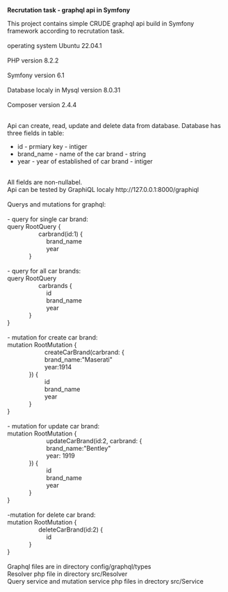 <b>Recrutation task - graphql api in Symfony</b><br>

This project contains simple CRUDE graphql api build in Symfony framework according to recrutation task.<br>
<br>
operating system Ubuntu 22.04.1<br>
<br>
PHP version 8.2.2<br>
<br>
Symfony version 6.1<br>
<br>
Database localy in Mysql version 8.0.31<br>
<br>
Composer version 2.4.4<br>
<br>

Api can create, read, update and delete data from database. Database has three fields in table:<br>
- id - prmiary key - intiger<br>
- brand_name - name of the car brand - string<br>
- year - year of established of car brand - intiger<br>
<br>
All fields are non-nullabel.<br>
Api can be tested by GraphiQL localy http://127.0.0.1:8000/graphiql<br>
<br>
Querys and mutations for graphql:<br>
<br>
- query for single car brand:<br>
query RootQuery {<br>
&emsp; &emsp; &emsp; &emsp; carbrand(id:1) {<br>
&emsp; &emsp; &emsp; &emsp; &emsp; brand_name<br>
&emsp; &emsp; &emsp; &emsp; &emsp; year<br>
&emsp; &emsp; &emsp;}<br>
<br>
- query for all car brands:<br>
query RootQuery<br>
&emsp; &emsp; &emsp; &emsp; carbrands {<br>
&emsp; &emsp; &emsp; &emsp; &emsp; id<br>
&emsp; &emsp; &emsp; &emsp; &emsp; brand_name<br>
&emsp; &emsp; &emsp; &emsp; &emsp; year<br>
&emsp; &emsp; &emsp;}<br>
}<br>
<br>
- mutation for create car brand:<br>
mutation RootMutation {<br>
&emsp; &emsp; &emsp; &emsp; &emsp;createCarBrand(carbrand: {<br>
&emsp; &emsp; &emsp; &emsp; &emsp;brand_name:"Maserati"<br>
&emsp; &emsp; &emsp; &emsp; &emsp;year:1914<br>
&emsp; &emsp; &emsp;}) {<br>
&emsp; &emsp; &emsp; &emsp; &emsp;id<br>
&emsp; &emsp; &emsp; &emsp; &emsp;brand_name<br>
&emsp; &emsp; &emsp; &emsp; &emsp;year<br>
&emsp; &emsp; &emsp;}<br>
}<br>
<br>
- mutation for update car brand:<br>
mutation RootMutation {<br>
&emsp; &emsp; &emsp; &emsp; &emsp; updateCarBrand(id:2, carbrand: {<br>
&emsp; &emsp; &emsp; &emsp; &emsp; brand_name:"Bentley"<br>
&emsp; &emsp; &emsp; &emsp; &emsp; year: 1919<br>
&emsp; &emsp; &emsp;}) {<br>
&emsp; &emsp; &emsp; &emsp; &emsp; id<br>
&emsp; &emsp; &emsp; &emsp; &emsp; brand_name<br>
&emsp; &emsp; &emsp; &emsp; &emsp; year<br>
&emsp; &emsp; &emsp;}<br>
}<br>
<br>
-mutation for delete car brand:<br>
mutation RootMutation {<br>
&emsp; &emsp; &emsp; &emsp; deleteCarBrand(id:2) {<br>
&emsp; &emsp; &emsp; &emsp; &emsp; id<br>
&emsp; &emsp; &emsp;}<br>
}<br>
<br>
Graphql files are in directory config/graphql/types<br>
Resolver php file in directory src/Resolver<br>
Query service and mutation service php files in drectory src/Service
